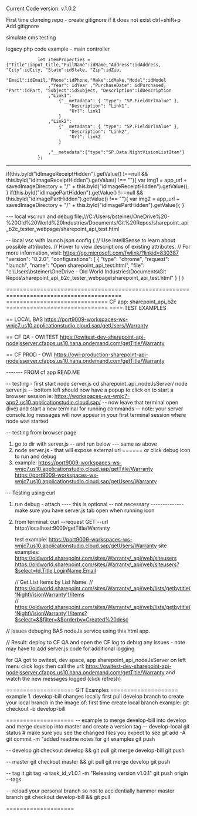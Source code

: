 Current Code version: v.1.0.2

First time cloneing repo - create gitignore if it does not exist
ctrl+shift+p
Add gitignore

simulate cms testing

legacy php code example - main controller


                let itemProperties = {"Title":input_title,"FullName":idName,"Address":idAddress, "City":idCity, "State":idState, "Zip":idZip,
                    "Email":idEmail,"Phone":idPhone,"Make":idMake,"Model":idModel
                    ,"Year": idYear ,"PurchaseDate": idPurchased, "Part":idPart, "Subject":idSubject, "Description":idDescription
                    ,"Link1":
                        {"__metadata": { "type": "SP.FieldUrlValue" },
                            "Description": "Link1",
                            "Url": link1
                        }
                    ,"Link2":
                        {"__metadata": { "type": "SP.FieldUrlValue" },
                            "Description": "Link2",
                            "Url": link2
                        }

                    ,"__metadata":{"type":"SP.Data.NightVisionListItem"}
                };

---

 if(this.byId("idImageReceiptHidden").getValue() !==null && this.byId("idImageReceiptHidden").getValue() !== ""){
                var img1 = app_url +  savedImageDirectory + "/" + this.byId("idImageReceiptHidden").getValue();
            }
            if(this.byId("idImagePartHidden").getValue() !==null && this.byId("idImagePartHidden").getValue() !== ""){
                var img2 = app_url +  savedImageDirectory + "/" + this.byId("idImagePartHidden").getValue();
            }

--- local vsc run and debug
file:///C:/Users/bsteiner/OneDrive%20-%20Old%20World%20Industries/Documents/Git%20Repos/sharepoint_api_b2c_tester_webpage/sharepoint_api_test.html            

-- local vsc with launch.json config
{
    // Use IntelliSense to learn about possible attributes.
    // Hover to view descriptions of existing attributes.
    // For more information, visit: https://go.microsoft.com/fwlink/?linkid=830387
    "version": "0.2.0",
    "configurations": [
        {
            "type": "chrome",
            "request": "launch",
            "name": "Open sharepoint_api_test.html",
            "file": "c:\\Users\\bsteiner\\OneDrive - Old World Industries\\Documents\\Git Repos\\sharepoint_api_b2c_tester_webpage\\sharepoint_api_test.html"
        }
    ]
}

========================================================================================
============================== CF app: sharepoint_api_b2c ==============================
==== TEST EXAMPLES

== LOCAL BAS
https://port9009-workspaces-ws-wnjc7.us10.applicationstudio.cloud.sap/getUsers/Warranty

== CF QA - OWITEST
https://owitest-dev-sharepoint-api-nodejsserver.cfapps.us10.hana.ondemand.com/getTitle/Warranty

== CF PROD - OWI
https://owi-production-sharepoint-api-nodejsserver.cfapps.us10.hana.ondemand.com/getTitle/Warranty

------- FROM cf app READ.ME

-- testing - first start node server.js
cd sharepoint_api_nodeJsServer/
node server.js
-- bottom left should now have a popup to click on to start a browser session ie:
     https://workspaces-ws-wnjc7-app2.us10.applicationstudio.cloud.sap/
-- now leave that terminal open (live) and start a new terminal for running commands
-- note: your server console.log messages will now appear in your first terminal session where node was started

-- testing from browser page
1) go to dir with server.js    -- and run below  --- same as above
2) node server.js - that will expose external url    ====== or click debug icon to run and debug
3) example: https://port9009-workspaces-ws-wnjc7.us10.applicationstudio.cloud.sap/getTitle/Warranty
            https://port9009-workspaces-ws-wnjc7.us10.applicationstudio.cloud.sap/getUsers/Warranty

-- Testing using curl
1) run debug - attach         ---- this is optional -- not necessary --------------  make sure you have server.js tab open when running icon
2) from terminal: curl --request GET  --url http://localhost:9009/getTitle/Warranty

 
    test example: https://port9009-workspaces-ws-wnjc7.us10.applicationstudio.cloud.sap/getUsers/Warranty
    site examples:
        https://oldworld.sharepoint.com/sites/Warranty/_api/web/siteusers
        https://oldworld.sharepoint.com/sites/Warranty/_api/web/siteusers?$select=Id,Title,LoginName,Email
		 
	// Get List Items by List Name.   	// https://oldworld.sharepoint.com/sites/Warranty/_api/web/lists/getbytitle('NightVisionWarranty')/items	
	// https://oldworld.sharepoint.com/sites/Warranty/_api/web/lists/getbytitle('NightVisionWarranty')/items?$select=&$filter=&$orderby=Created%20desc 


// Issues debuging BAS nodeJs service using this html app.

// Result: deploy to CF QA and open the CF log to debug any issues - note may have to add server.js code for additional logging

for QA got to owitest, dev space, app sharepoint_api_nodeJsServer
on left menu click logs
then call the url: https://owitest-dev-sharepoint-api-nodejsserver.cfapps.us10.hana.ondemand.com/getTitle/Warranty
and watch the new messages logged (click refresh)

==================== GIT Examples ====================
example 1. develop-bill changes locally
first pull develop branch to create your local branch in the image of:
first time create local branch example:  git checkout -b develop-bill

====================
-- example to merge develop-bill into develop and merge develop into master and create a version tag
-- develop-local
git status # make sure you see the changed files you expect to see
git add -A
git commit -m "added readme notes for git examples
git push

-- develop 
git checkout develop && git pull 
git merge develop-bill
git push

-- master
git checkout master && git pull
git merge develop
git push

-- tag it
git tag -a task_id_v1.0.1 -m "Releasing version v1.0.1"
git push origin --tags

-- reload your personal branch so not to accidentially hammer master branch
git checkout develop-bill && git pull 

====================